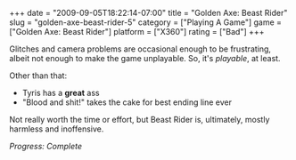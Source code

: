 +++
date = "2009-09-05T18:22:14-07:00"
title = "Golden Axe: Beast Rider"
slug = "golden-axe-beast-rider-5"
category = ["Playing A Game"]
game = ["Golden Axe: Beast Rider"]
platform = ["X360"]
rating = ["Bad"]
+++

Glitches and camera problems are occasional enough to be frustrating, albeit not enough to make the game unplayable.  So, it's <i>playable</i>, at least.

Other than that:  
- Tyris has a <b>great</b> ass  
- "Blood and shit!" takes the cake for best ending line ever

Not really worth the time or effort, but Beast Rider is, ultimately, mostly harmless and inoffensive.

<i>Progress: Complete</i>